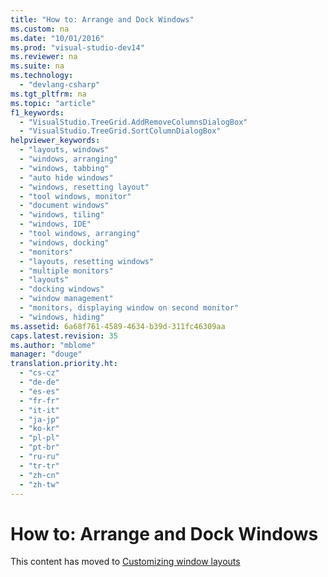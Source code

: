 ```yaml
---
title: "How to: Arrange and Dock Windows"
ms.custom: na
ms.date: "10/01/2016"
ms.prod: "visual-studio-dev14"
ms.reviewer: na
ms.suite: na
ms.technology: 
  - "devlang-csharp"
ms.tgt_pltfrm: na
ms.topic: "article"
f1_keywords: 
  - "VisualStudio.TreeGrid.AddRemoveColumnsDialogBox"
  - "VisualStudio.TreeGrid.SortColumnDialogBox"
helpviewer_keywords: 
  - "layouts, windows"
  - "windows, arranging"
  - "windows, tabbing"
  - "auto hide windows"
  - "windows, resetting layout"
  - "tool windows, monitor"
  - "document windows"
  - "windows, tiling"
  - "windows, IDE"
  - "tool windows, arranging"
  - "windows, docking"
  - "monitors"
  - "layouts, resetting windows"
  - "multiple monitors"
  - "layouts"
  - "docking windows"
  - "window management"
  - "monitors, displaying window on second monitor"
  - "windows, hiding"
ms.assetid: 6a68f761-4589-4634-b39d-311fc46309aa
caps.latest.revision: 35
ms.author: "mblome"
manager: "douge"
translation.priority.ht: 
  - "cs-cz"
  - "de-de"
  - "es-es"
  - "fr-fr"
  - "it-it"
  - "ja-jp"
  - "ko-kr"
  - "pl-pl"
  - "pt-br"
  - "ru-ru"
  - "tr-tr"
  - "zh-cn"
  - "zh-tw"
---
```

# How to: Arrange and Dock Windows
This content has moved to [Customizing window layouts](../ide/customizing-window-layouts-in-visual-studio.md)